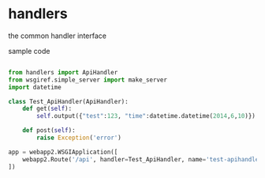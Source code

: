 handlers
========

the common handler interface

sample code
```python

from handlers import ApiHandler
from wsgiref.simple_server import make_server
import datetime 

class Test_ApiHandler(ApiHandler):
    def get(self):
        self.output({"test":123, "time":datetime.datetime(2014,6,10)})

    def post(self):
        raise Exception('error')

app = webapp2.WSGIApplication([
    webapp2.Route('/api', handler=Test_ApiHandler, name='test-apihandler'),
])
```
